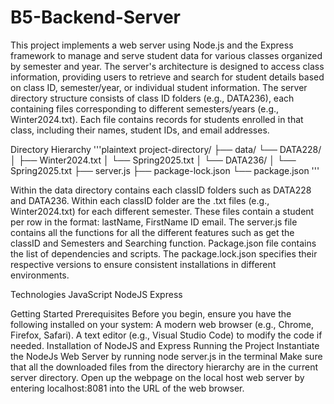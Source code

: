 # B5-Backend-Server
This project implements a web server using Node.js and the Express framework to manage and serve student data for various classes organized by semester and year. The server's architecture is designed to access class information, providing users to retrieve and search for student details based on class ID, semester/year, or individual student information.
The server directory structure consists of class ID folders (e.g., DATA236), each containing files corresponding to different semesters/years (e.g., Winter2024.txt). Each file contains records for students enrolled in that class, including their names, student IDs, and email addresses.

Directory Hierarchy
'''plaintext
project-directory/
├── data/
└── DATA228/
│       ├── Winter2024.txt
│       └── Spring2025.txt
│   └── DATA236/
│       └── Spring2025.txt
├── server.js
├── package-lock.json
└── package.json
'''

Within the data directory contains each classID folders such as DATA228 and DATA236. Within each classID folder are the .txt files (e.g., Winter2024.txt) for each different semester. These files contain a student per row in the format: lastName, FirstName ID email. The server.js file contains all the functions for all the different features such as get the classID and Semesters and Searching function. Package.json file contains the list of dependencies and scripts. The package.lock.json specifies their respective versions to ensure consistent installations in different environments.

Technologies
JavaScript
NodeJS
Express

Getting Started
Prerequisites
Before you begin, ensure you have the following installed on your system:
A modern web browser (e.g., Chrome, Firefox, Safari).
A text editor (e.g., Visual Studio Code) to modify the code if needed.
Installation of NodeJS and Express
Running the Project
Instantiate the NodeJs Web Server by running node server.js in the terminal
Make sure that all the downloaded files from the directory hierarchy are in the current server directory.
Open up the webpage on the local host web server by entering localhost:8081 into the URL of the web browser. 
